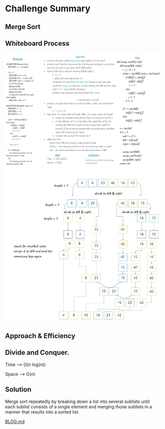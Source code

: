 # Challenge Summary
## Merge Sort

## Whiteboard Process
<img src='./merge_sort.JPG'>
<img src='./visualized.jpg'>

## Approach & Efficiency
 ## Divide and Conquer.

Time --> O(n log(n))

Space --> O(n)

## Solution
Merge sort repeatedly by breaking down a list into several sublists until each sublist consists of a single element and merging those sublists in a manner that results into a sorted list.


[BLOG.md](BLOG.md)

